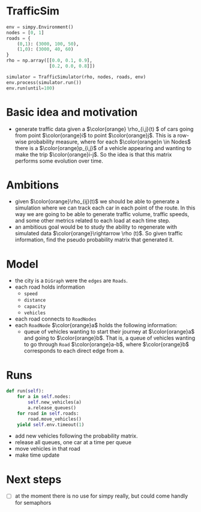 # **TrafficSim**

```python
env = simpy.Environment()
nodes = [0, 1]
roads = {
    (0,1): (3000, 100, 50),
    (1,0): (3000, 40, 60)
}
rho = np.array([[0.0, 0.1, 0.9],
                [0.2, 0.0, 0.8]])

simulator = TrafficSimulator(rho, nodes, roads, env)
env.process(simulator.run())
env.run(until=100)

```

# **Basic idea and motivation**
- generate traffic data given a $\color{orange} \rho_{i,j}(t) $ of cars going from point $\color{orange}i$ to point $\color{orange}j$. This is a row-wise probability measure, where for each $\color{orange}n \in Nodes$ there is a $\color{orange}p_{i,j}$ of a vehicle appearing and wanting to make the trip $\color{orange}i-j$. So the idea is that this matrix performs some evolution over time.


# **Ambitions**

- given $\color{orange}\rho_{ij}(t)$ we should be able to generate a simulation where we can track each car in each point of the route. In this way we are going to be able to generate traffic volume, traffic speeds, and some other metrics related to each load at each time step.
- an ambitious goal would be to study the ability to regenerate with simulated data $\color{orange}\rightarrow \rho (t)$. So given traffic information, find the pseudo probability matrix that generated it.


# **Model**

- the city is a `DiGraph` were the `edges` are `Roads`. 
- each road holds information
  - `speed`
  - `distance`
  - `capacity` 
  - `vehicles` 
- each road connects to `RoadNodes`
- each `RoadNode` $\color{orange}a$ holds the following information:
  - queue of vehicles wanting to start their journey at $\color{orange}a$ and going to $\color{orange}b$. That is, a queue of vehicles wanting to go through `Road` $\color{orange}a-b$, where $\color{orange}b$ corresponds to each direct edge from a.

# Runs

```python
def run(self):
    for a in self.nodes:
        self.new_vehicles(a)
        a.release_queues()
    for road in self.roads:
        road.move_vehicles()
    yield self.env.timeout(1)
```

- add new vehicles following the probability matrix.
- release all queues, one car at a time per queue
- move vehicles in that road
- make time update

# Next steps

- [ ] at the moment there is no use for simpy really, but could come handly for semaphors
